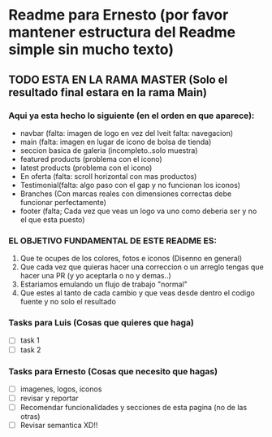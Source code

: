 # Readme para Ernesto (por favor mantener estructura del Readme simple sin mucho texto)
## TODO ESTA EN LA RAMA MASTER (Solo el resultado final estara en la rama Main)
### Aqui ya esta hecho lo siguiente (en el orden en que aparece):
- navbar (falta: imagen de logo en vez del lveit falta: navegacion)
- main (falta: imagen en lugar de icono de bolsa de tienda)
- seccion basica de galeria (incompleto..solo muestra)
- featured products (problema con el icono)
- latest products (problema con el icono)
- En oferta (falta: scroll horizontal con mas productos)
- Testimonial(falta: algo paso con el gap y no funcionan los iconos)
- Branches (Con marcas reales con dimensiones correctas debe funcionar perfectamente)
- footer (falta; Cada vez que veas un logo va uno como deberia ser y no el que esta puesto)

### EL OBJETIVO FUNDAMENTAL DE ESTE README ES:
1. Que te ocupes de los colores, fotos e iconos (Disenno en general)
2. Que cada vez que quieras hacer una correccion o un arreglo tengas que hacer una PR (y yo aceptarla o no y demas..)
3. Estariamos emulando un flujo de trabajo "normal"
4. Que estes al tanto de cada cambio y que veas desde dentro el codigo fuente y no solo el resultado


### Tasks para Luis (Cosas que quieres que haga)
- [ ] task 1
- [ ] task 2

### Tasks para Ernesto (Cosas que necesito que hagas)
- [ ] imagenes, logos, iconos
- [ ] revisar y reportar
- [ ] Recomendar funcionalidades y secciones de esta pagina (no de las otras)
- [ ] Revisar semantica XD!!
